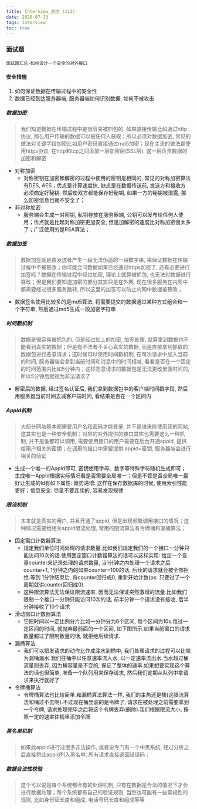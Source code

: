 ```yaml
---
title: Interview_总结 (113)
date: 2020-07-13
tags: Interview
toc: true
---
```


### 面试题
    面试题汇总-如何设计一个安全的对外接口

<!-- more -->

#### 安全措施
1. 如何保证数据在传输过程中的安全性
2. 数据已经到达服务器端, 服务器端如何识别数据, 如何不被攻击

##### 数据加密
> 我们知道数据在传输过程中是很容易被抓包的, 如果直接传输比如通过http协议, 那么用户传输的数据可以被任何人获取；所以必须对数据加密, 常见的做法对关键字段加密比如用户密码直接通过md5加密；现在主流的做法是使用https协议, 在http和tcp之间添加一层加密层(SSL层), 这一层负责数据的加密和解密
- 对称加密
    * 对称密钥在加密和解密的过程中使用的密钥是相同的, 常见的对称加密算法有DES, AES；优点是计算速度快, 缺点是在数据传送前, 发送方和接收方必须商定好秘钥, 然后使双方都能保存好秘钥, 如果一方的秘钥被泄露, 那么加密信息也就不安全了；
- 非对称加密
    * 服务端会生成一对密钥, 私钥存放在服务器端, 公钥可以发布给任何人使用；优点就是比起对称加密更加安全, 但是加解密的速度比对称加密慢太多了；广泛使用的是RSA算法；

##### 数据加签
> 数据加签就是由发送者产生一段无法伪造的一段数字串, 来保证数据在传输过程中不被篡改；你可能会问数据如果已经通过https加密了, 还有必要进行加签吗？数据在传输过程中经过加密, 理论上就算被抓包, 也无法对数据进行篡改；但是我们要知道加密的部分其实只是在外网, 现在很多服务在内网中都需要经过很多服务跳转, 所以这里的加签可以防止内网中数据被篡改；
- 数据签名使用比较多的是md5算法, 将需要提交的数据通过某种方式组合和一个字符串, 然后通过md5生成一段加密字符串

##### 时间戳机制
> 数据是很容易被抓包的, 但是经过如上的加密, 加签处理, 就算拿到数据也不能看到真实的数据；但是有不法者不关心真实的数据, 而是直接拿到抓取的数据包进行恶意请求；这时候可以使用时间戳机制, 在每次请求中加入当前的时间, 服务器端会拿到当前时间和消息中的时间相减, 看看是否在一个固定的时间范围内比如5分钟内；这样恶意请求的数据包是无法更改里面时间的, 所以5分钟后就视为非法请求了
- 解密后的数据, 经过签名认证后, 我们拿到数据包中的客户端时间戳字段, 然后用服务器当前时间去减客户端时间, 看结果是否在一个区间内

##### AppId机制
> 大部分网站基本都需要用户名和密码才能登录, 并不是谁来能使用我的网站, 这其实也是一种安全机制；对应的对外提供的接口其实也需要这么一种机制, 并不是谁都可以调用, 需要使用接口的用户需要在后台开通appid, 提供给用户相关的密钥；在调用的接口中需要提供 appid+密钥, 服务器端会进行相关的验证
- 生成一个唯一的AppId即可, 密钥使用字母、数字等特殊字符随机生成即可；生成唯一AppId根据实际情况看是否需要全局唯一；但是不管是否全局唯一最好让生成的Id有如下属性: 趋势递增: 这样在保存数据库的时候, 使用索引性能更好；信息安全: 尽量不要连续的, 容易发现规律

##### 限流机制
> 本来就是真实的用户, 并且开通了appid, 但是出现频繁调用接口的情况；这种情况需要给相关appid限流处理, 常用的限流算法有令牌桶和漏桶算法；
- 固定窗口计数器算法
    * 规定我们单位时间处理的请求数量.比如我们规定我们的一个接口一分钟只能访问10次的话.使用固定窗口计数器算法的话可以这样实现: 给定一个变量counter来记录处理的请求数量, 当1分钟之内处理一个请求之后counter+1, 1分钟之内的如果counter=100的话, 后续的请求就会被全部拒绝.等到 1分钟结束后, 将counter回归成0, 重新开始计数(ps: 只要过了一个周期就讲counter回归成0).
    * 这种限流算法无法保证限流速率, 因而无法保证突然激增的流量.比如我们限制一个接口一分钟只能访问10次的话, 前半分钟一个请求没有接收, 后半分钟接收了10个请求
- 滑动窗口计数器算法
    * 它把时间以一定比例分片比如一分钟分为6个区间, 每个区间为10s.每过一定区间的时间, 就抛弃最前面的一个区间, 如下图所示.如果当前窗口的请求数量超过了限制数量的话, 就拒绝后续请求.
- 漏桶算法
    * 我们可以把发请求的动作比作成注水到桶中, 我们处理请求的过程可以比喻为漏桶漏水.我们往桶中以任意速率流入水, 以一定速率流出水.当水超过桶流量则丢弃, 因为桶容量是不变的, 保证了整体的速率.如果想要实现这个算法的话也很简单, 准备一个队列用来保存请求, 然后我们定期从队列中拿请求来执行就好了
- 令牌桶算法
    * 令牌桶算法也比较简单.和漏桶算法算法一样, 我们的主角还是桶(这限流算法和桶过不去啊).不过现在桶里装的是令牌了, 请求在被处理之前需要拿到一个令牌, 请求处理完毕之后将这个令牌丢弃(删除).我们根据限流大小, 按照一定的速率往桶里添加令牌

##### 黑名单机制
> 如果此appid进行过很多非法操作, 或者说专门有一个中黑系统, 经过分析之后直接将此appid列入黑名单, 所有请求直接返回错误码；

##### 数据合法性校验
> 这个可以说是每个系统都会有的处理机制, 只有在数据是合法的情况下才会进行数据处理；每个系统都有自己的验证规则, 当然也可能有一些常规性的规则, 比如身份证长度和组成, 电话号码长度和组成等等


